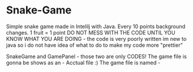 # Snake-Game
Simple snake game made in Intelilj with Java. Every 10 points background changes. 1 fruit = 1 point
DO NOT MESS WITH THE CODE UNTIL YOU KNOW WHAT YOU ARE DOING -
the code is very poorly written im new to java so i do not have idea of what to do to make my code more "prettier"

SnakeGame and GamePanel - those two are only CODES!
The game file is gonna be shows as an - Acctual file :)
The game file is named -
